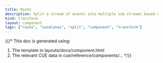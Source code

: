 ```yaml
---
title: Route
description: Split a stream of events into multiple sub-streams based on user-supplied conditions
kind: transform
layout: component
tags: ["route", "swimlanes", "split", "component", "transform"]
---
```


{{/*
This doc is generated using:

1. The template in layouts/docs/component.html
2. The relevant CUE data in cue/reference/components/...
*/}}
